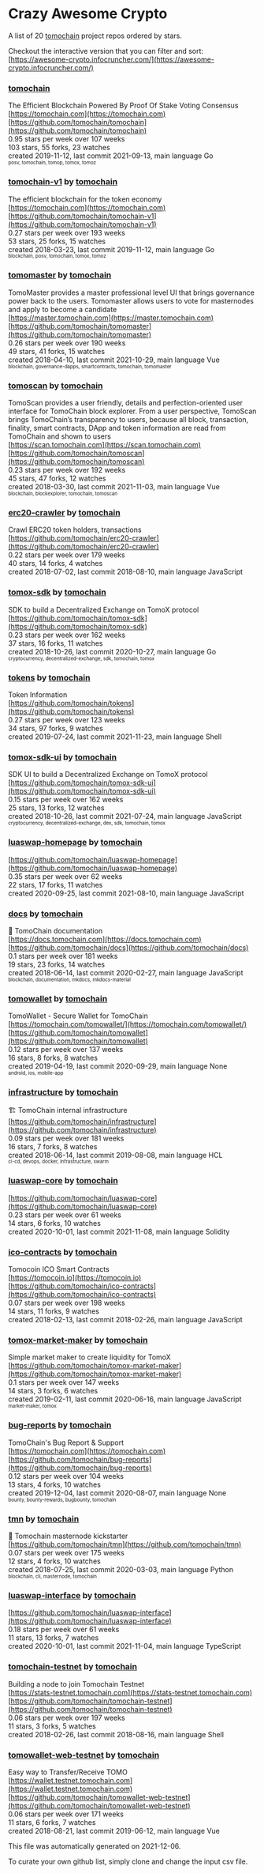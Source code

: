 # Crazy Awesome Crypto
A list of 20 [tomochain](https://github.com/tomochain) project repos ordered by stars.  

Checkout the interactive version that you can filter and sort: 
[https://awesome-crypto.infocruncher.com/](https://awesome-crypto.infocruncher.com/)  


### [tomochain](https://github.com/tomochain/tomochain)  
The Efficient Blockchain Powered By Proof Of Stake Voting Consensus  
[https://tomochain.com](https://tomochain.com)  
[https://github.com/tomochain/tomochain](https://github.com/tomochain/tomochain)  
0.95 stars per week over 107 weeks  
103 stars, 55 forks, 23 watches  
created 2019-11-12, last commit 2021-09-13, main language Go  
<sub><sup>posv, tomochain, tomop, tomox, tomoz</sup></sub>


### [tomochain-v1](https://github.com/tomochain/tomochain-v1) by [tomochain](https://github.com/tomochain)  
The efficient blockchain for the token economy  
[https://tomochain.com](https://tomochain.com)  
[https://github.com/tomochain/tomochain-v1](https://github.com/tomochain/tomochain-v1)  
0.27 stars per week over 193 weeks  
53 stars, 25 forks, 15 watches  
created 2018-03-23, last commit 2019-11-12, main language Go  
<sub><sup>blockchain, posv, tomochain, tomox, tomoz</sup></sub>


### [tomomaster](https://github.com/tomochain/tomomaster) by [tomochain](https://github.com/tomochain)  
TomoMaster provides a master professional level UI that brings governance power back to the users. Tomomaster allows users to vote for masternodes and apply to become a candidate  
[https://master.tomochain.com](https://master.tomochain.com)  
[https://github.com/tomochain/tomomaster](https://github.com/tomochain/tomomaster)  
0.26 stars per week over 190 weeks  
49 stars, 41 forks, 15 watches  
created 2018-04-10, last commit 2021-10-29, main language Vue  
<sub><sup>blockchain, governance-dapps, smartcontracts, tomochain, tomomaster</sup></sub>


### [tomoscan](https://github.com/tomochain/tomoscan) by [tomochain](https://github.com/tomochain)  
TomoScan provides a user friendly, details and perfection-oriented user interface for TomoChain block explorer. From a user perspective, TomoScan brings TomoChain’s transparency to users, because all block, transaction, finality, smart contracts, DApp and token information are read from TomoChain and shown to users  
[https://scan.tomochain.com](https://scan.tomochain.com)  
[https://github.com/tomochain/tomoscan](https://github.com/tomochain/tomoscan)  
0.23 stars per week over 192 weeks  
45 stars, 47 forks, 12 watches  
created 2018-03-30, last commit 2021-11-03, main language Vue  
<sub><sup>blockchain, blockexplorer, tomochain, tomoscan</sup></sub>


### [erc20-crawler](https://github.com/tomochain/erc20-crawler) by [tomochain](https://github.com/tomochain)  
Crawl ERC20 token holders, transactions  
[https://github.com/tomochain/erc20-crawler](https://github.com/tomochain/erc20-crawler)  
0.22 stars per week over 179 weeks  
40 stars, 14 forks, 4 watches  
created 2018-07-02, last commit 2018-08-10, main language JavaScript  


### [tomox-sdk](https://github.com/tomochain/tomox-sdk) by [tomochain](https://github.com/tomochain)  
SDK to build a Decentralized Exchange on TomoX protocol  
[https://github.com/tomochain/tomox-sdk](https://github.com/tomochain/tomox-sdk)  
0.23 stars per week over 162 weeks  
37 stars, 16 forks, 11 watches  
created 2018-10-26, last commit 2020-10-27, main language Go  
<sub><sup>cryptocurrency, decentralized-exchange, sdk, tomochain, tomox</sup></sub>


### [tokens](https://github.com/tomochain/tokens) by [tomochain](https://github.com/tomochain)  
Token Information  
[https://github.com/tomochain/tokens](https://github.com/tomochain/tokens)  
0.27 stars per week over 123 weeks  
34 stars, 97 forks, 9 watches  
created 2019-07-24, last commit 2021-11-23, main language Shell  


### [tomox-sdk-ui](https://github.com/tomochain/tomox-sdk-ui) by [tomochain](https://github.com/tomochain)  
SDK UI to build a Decentralized Exchange on TomoX protocol  
[https://github.com/tomochain/tomox-sdk-ui](https://github.com/tomochain/tomox-sdk-ui)  
0.15 stars per week over 162 weeks  
25 stars, 13 forks, 12 watches  
created 2018-10-26, last commit 2021-07-24, main language JavaScript  
<sub><sup>cryptocurrency, decentralized-exchange, dex, sdk, tomochain, tomox</sup></sub>


### [luaswap-homepage](https://github.com/tomochain/luaswap-homepage) by [tomochain](https://github.com/tomochain)  
  
[https://github.com/tomochain/luaswap-homepage](https://github.com/tomochain/luaswap-homepage)  
0.35 stars per week over 62 weeks  
22 stars, 17 forks, 11 watches  
created 2020-09-25, last commit 2021-08-10, main language JavaScript  


### [docs](https://github.com/tomochain/docs) by [tomochain](https://github.com/tomochain)  
📖 TomoChain documentation  
[https://docs.tomochain.com](https://docs.tomochain.com)  
[https://github.com/tomochain/docs](https://github.com/tomochain/docs)  
0.1 stars per week over 181 weeks  
19 stars, 23 forks, 14 watches  
created 2018-06-14, last commit 2020-02-27, main language JavaScript  
<sub><sup>blockchain, documentation, mkdocs, mkdocs-material</sup></sub>


### [tomowallet](https://github.com/tomochain/tomowallet) by [tomochain](https://github.com/tomochain)  
TomoWallet - Secure Wallet for TomoChain  
[https://tomochain.com/tomowallet/](https://tomochain.com/tomowallet/)  
[https://github.com/tomochain/tomowallet](https://github.com/tomochain/tomowallet)  
0.12 stars per week over 137 weeks  
16 stars, 8 forks, 8 watches  
created 2019-04-19, last commit 2020-09-29, main language None  
<sub><sup>android, ios, mobile-app</sup></sub>


### [infrastructure](https://github.com/tomochain/infrastructure) by [tomochain](https://github.com/tomochain)  
🏗 TomoChain internal infrastructure  
[https://github.com/tomochain/infrastructure](https://github.com/tomochain/infrastructure)  
0.09 stars per week over 181 weeks  
16 stars, 7 forks, 8 watches  
created 2018-06-14, last commit 2019-08-08, main language HCL  
<sub><sup>ci-cd, devops, docker, infrastructure, swarm</sup></sub>


### [luaswap-core](https://github.com/tomochain/luaswap-core) by [tomochain](https://github.com/tomochain)  
  
[https://github.com/tomochain/luaswap-core](https://github.com/tomochain/luaswap-core)  
0.23 stars per week over 61 weeks  
14 stars, 6 forks, 10 watches  
created 2020-10-01, last commit 2021-11-08, main language Solidity  


### [ico-contracts](https://github.com/tomochain/ico-contracts) by [tomochain](https://github.com/tomochain)  
Tomocoin ICO Smart Contracts  
[https://tomocoin.io](https://tomocoin.io)  
[https://github.com/tomochain/ico-contracts](https://github.com/tomochain/ico-contracts)  
0.07 stars per week over 198 weeks  
14 stars, 11 forks, 9 watches  
created 2018-02-13, last commit 2018-02-26, main language JavaScript  


### [tomox-market-maker](https://github.com/tomochain/tomox-market-maker) by [tomochain](https://github.com/tomochain)  
Simple market maker to create liquidity for TomoX  
[https://github.com/tomochain/tomox-market-maker](https://github.com/tomochain/tomox-market-maker)  
0.1 stars per week over 147 weeks  
14 stars, 3 forks, 6 watches  
created 2019-02-11, last commit 2020-06-16, main language JavaScript  
<sub><sup>market-maker, tomox</sup></sub>


### [bug-reports](https://github.com/tomochain/bug-reports) by [tomochain](https://github.com/tomochain)  
TomoChain's Bug Report & Support  
[https://tomochain.com](https://tomochain.com)  
[https://github.com/tomochain/bug-reports](https://github.com/tomochain/bug-reports)  
0.12 stars per week over 104 weeks  
13 stars, 4 forks, 10 watches  
created 2019-12-04, last commit 2020-08-07, main language None  
<sub><sup>bounty, bounty-rewards, bugbounty, tomochain</sup></sub>


### [tmn](https://github.com/tomochain/tmn) by [tomochain](https://github.com/tomochain)  
🚀 Tomochain masternode kickstarter  
[https://github.com/tomochain/tmn](https://github.com/tomochain/tmn)  
0.07 stars per week over 175 weeks  
12 stars, 4 forks, 10 watches  
created 2018-07-25, last commit 2020-03-03, main language Python  
<sub><sup>blockchain, cli, masternode, tomochain</sup></sub>


### [luaswap-interface](https://github.com/tomochain/luaswap-interface) by [tomochain](https://github.com/tomochain)  
  
[https://github.com/tomochain/luaswap-interface](https://github.com/tomochain/luaswap-interface)  
0.18 stars per week over 61 weeks  
11 stars, 13 forks, 7 watches  
created 2020-10-01, last commit 2021-11-04, main language TypeScript  


### [tomochain-testnet](https://github.com/tomochain/tomochain-testnet) by [tomochain](https://github.com/tomochain)  
Building a node to join Tomochain Testnet  
[https://stats-testnet.tomochain.com](https://stats-testnet.tomochain.com)  
[https://github.com/tomochain/tomochain-testnet](https://github.com/tomochain/tomochain-testnet)  
0.06 stars per week over 197 weeks  
11 stars, 3 forks, 5 watches  
created 2018-02-26, last commit 2018-08-16, main language Shell  


### [tomowallet-web-testnet](https://github.com/tomochain/tomowallet-web-testnet) by [tomochain](https://github.com/tomochain)  
Easy way to Transfer/Receive TOMO  
[https://wallet.testnet.tomochain.com](https://wallet.testnet.tomochain.com)  
[https://github.com/tomochain/tomowallet-web-testnet](https://github.com/tomochain/tomowallet-web-testnet)  
0.06 stars per week over 171 weeks  
11 stars, 6 forks, 7 watches  
created 2018-08-21, last commit 2019-06-12, main language Vue  


This file was automatically generated on 2021-12-06.  

To curate your own github list, simply clone and change the input csv file.  